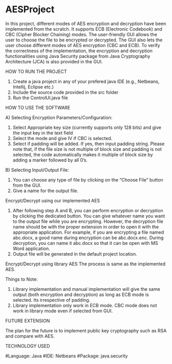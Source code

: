 # AESProject
In this project, different modes of AES encryption and decryption have been implemented from the scratch. It supports ECB (Electronic Codebook) and CBC (Cipher Blocker Chaining) modes. The user-friendly GUI allows the user to choose the file to be encrypted or decrypted. The GUI also lets the user choose different modes of AES encryption (CBC and ECB). 
To verify the correctness of the implementation, the encryption and decryption functionalities using Java Security package from Java Cryptography Architecture (JCA) is also provided in the GUI. 

HOW TO RUN THE PROJECT
1) Create a java project in any of your prefered java IDE (e.g., Netbeans, Intellij, Eclipse etc.)
2) Include the source code provided in the src folder
3) Run the ControlUI.java file

HOW TO USE THE SOFTWARE

A) Selecting Encryption Parameters/Configuration:
1) Select Appropriate key size (currently supports only 128 bits) and give the input key in the text field
2) Select the mode and give IV if CBC is selected.
3) Select if padding will be added. If yes, then input padding string. Please note that, if the file size is not multiple of block size and padding is not selected, the code automatically makes it multiple of block size by adding a marker followed by all 0’s.

B) Selecting Input/Output File:
1) You can choose any type of file by clicking on the “Choose File” button from the GUI.
2) Give a name for the output file.

Encrypt/Decrypt using our implemented AES
1) After following step A and B, you can perform encryption or decryption by clicking the dedicated button. You can give whatever name you want to the output file while you are encrypting. However, the decryption file name should be with the proper extension in order to open it with the appropriate application. For example, if you are encrypting a file named abc.docx, a good name during encryption can be abc.docx.enc. During decryption, you can name it abc.docx so that it can be open with MS Word application.
2) Output file will be generated in the default project location.

Encrypt/Decrypt using library AES
The process is same as the implemented AES.

Things to Note:
1) Library implementation and manual implementation will give the same output (both encryption and decryption) as long as
ECB mode is selected. Its irrespective of padding.
2) Library implementation only work in ECB mode. CBC mode does not work in library mode even if selected from GUI.

FUTURE EXTENSION

The plan for the future is to implement public key cryptography such as RSA and compare with AES.

TECHNOLOGY USED

#Language: Java
#IDE: Netbeans
#Package: java.security

